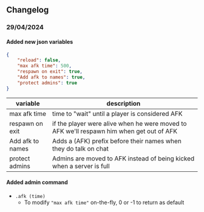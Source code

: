 ## Changelog

### 29/04/2024

#### Added new json variables
```json
{
    "reload": false,
    "max afk time": 500,
    "respawn on exit": true,
    "Add afk to names": true,
    "protect admins": true
}
```
| variable | description |
|---|---|
| max afk time | time to "wait" until a player is considered AFK |
| respawn on exit | if the player were alive when he were moved to AFK we'll respawn him when get out of AFK |
| Add afk to names | Adds a (AFK) prefix before their names when they do talk on chat |
| protect admins | Admins are moved to AFK instead of being kicked when a server is full |

#### Added admin command
-  ``.afk (time)``
    - To modify ``"max afk time"`` on-the-fly, 0 or -1 to return as default